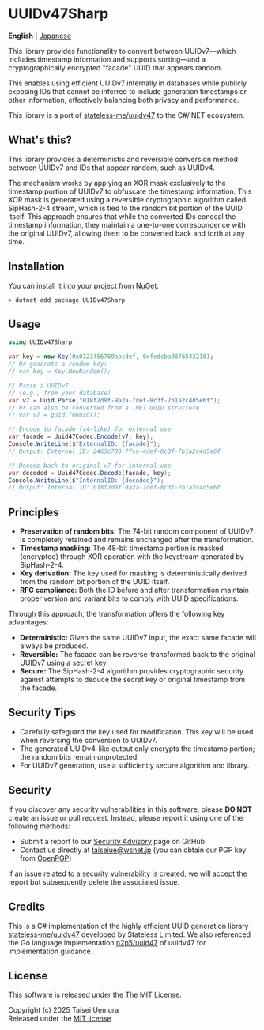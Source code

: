 # UUIDv47Sharp

**English** | [Japanese](./README.ja.md)

This library provides functionality to convert between UUIDv7—which includes timestamp information and supports sorting—and a cryptographically encrypted "facade" UUID that appears random.

This enables using efficient UUIDv7 internally in databases while publicly exposing IDs that cannot be inferred to include generation timestamps or other information, effectively balancing both privacy and performance.

This library is a port of [stateless-me/uuidv47](https://github.com/stateless-me/uuidv47) to the C#/.NET ecosystem.

## What's this?

This library provides a deterministic and reversible conversion method between UUIDv7 and IDs that appear random, such as UUIDv4.

The mechanism works by applying an XOR mask exclusively to the timestamp portion of UUIDv7 to obfuscate the timestamp information. This XOR mask is generated using a reversible cryptographic algorithm called SipHash-2-4 stream, which is tied to the random bit portion of the UUID itself. This approach ensures that while the converted IDs conceal the timestamp information, they maintain a one-to-one correspondence with the original UUIDv7, allowing them to be converted back and forth at any time.

## Installation

You can install it into your project from [NuGet](https://www.nuget.org/packages/UUIDv47Sharp/).

```
> dotnet add package UUIDv47Sharp
```

## Usage

```cs
using UUIDv47Sharp;

var key = new Key(0x0123456789abcdef, 0xfedcba9876543210);
// Or generate a random key:
// var key = Key.NewRandom();

// Parse a UUIDv7
// (e.g., from your database)
var v7 = Uuid.Parse("018f2d9f-9a2a-7def-8c3f-7b1a2c4d5e6f");
// Or can also be converted from a .NET GUID structure
// var v7 = guid.ToUuid();

// Encode to facade (v4-like) for external use
var facade = Uuid47Codec.Encode(v7, key);
Console.WriteLine($"ExternalID: {facade}");
// Output: External ID: 2463c780-7fca-4def-8c3f-7b1a2c4d5e6f

// Decode back to original v7 for internal use
var decoded = Uuid47Codec.Decode(facade, key);
Console.WriteLine($"InternalID: {decoded}");
// Output: Internal ID: 018f2d9f-9a2a-7def-8c3f-7b1a2c4d5e6f
```

## Principles
- **Preservation of random bits:** The 74-bit random component of UUIDv7 is completely retained and remains unchanged after the transformation.
- **Timestamp masking:** The 48-bit timestamp portion is masked (encrypted) through XOR operation with the keystream generated by SipHash-2-4.
- **Key derivation:** The key used for masking is deterministically derived from the random bit portion of the UUID itself.
- **RFC compliance:** Both the ID before and after transformation maintain proper version and variant bits to comply with UUID specifications.

Through this approach, the transformation offers the following key advantages:

- **Deterministic:** Given the same UUIDv7 input, the exact same facade will always be produced.
- **Reversible:** The facade can be reverse-transformed back to the original UUIDv7 using a secret key.
- **Secure:** The SipHash-2-4 algorithm provides cryptographic security against attempts to deduce the secret key or original timestamp from the facade.

## Security Tips
- Carefully safeguard the key used for modification. This key will be used when reversing the conversion to UUIDv7.
- The generated UUIDv4-like output only encrypts the timestamp portion; the random bits remain unprotected.
- For UUIDv7 generation, use a sufficiently secure algorithm and library.

## Security
If you discover any security vulnerabilities in this software, please **DO NOT** create an issue or pull request. Instead, please report it using one of the following methods:

- Submit a report to our [Security Advisory](https://github.com/taiseiue/UUIDv47Sharp/security/advisories) page on GitHub
- Contact us directly at taiseiue@wsnet.jp (you can obtain our PGP key from [OpenPGP](https://keys.openpgp.org/search?q=0D2E1F9F051058B2B360B34DA25AD3BFB865EC1E))

If an issue related to a security vulnerability is created, we will accept the report but subsequently delete the associated issue.

## Credits
This is a C# implementation of the highly efficient UUID generation library [stateless-me/uuidv47](https://github.com/stateless-me/uuidv47) developed by Stateless Limited.
We also referenced the Go language implementation [n2p5/uuid47](https://github.com/n2p5/uuid47) of uuidv47 for implementation guidance.

## License
This software is released under the [The MIT License](./LICENSE).

Copyright (c) 2025 Taisei Uemura  
Released under the [MIT license](./LICENSE)
